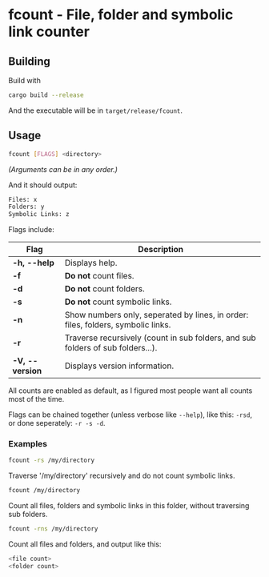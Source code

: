 # fcount - File, folder and symbolic link counter

## Building

Build with
```bash
cargo build --release
```
And the executable will be in `target/release/fcount`.

## Usage

```bash
fcount [FLAGS] <directory>
```

*(Arguments can be in any order.)*

And it should output:
```bash
Files: x
Folders: y
Symbolic Links: z
```

Flags include:

Flag | Description
--- | ---
**-h, --help** | Displays help.
**-f** | **Do not** count files.
**-d** | **Do not** count folders.
**-s** | **Do not** count symbolic links.
**-n** | Show numbers only, seperated by lines, in order: files, folders, symbolic links.
**-r** | Traverse recursively (count in sub folders, and sub folders of sub folders...).
**-V, --version** | Displays version information.

All counts are enabled as default, as I figured most people want all counts most of the time.

Flags can be chained together (unless verbose like `--help`), like this: `-rsd`, or done seperately: `-r -s -d`.

### Examples
```bash
fcount -rs /my/directory
```
Traverse '/my/directory' recursively and do not count symbolic links.

```bash
fcount /my/directory
```
Count all files, folders and symbolic links in this folder, without traversing sub folders.

```bash
fcount -rns /my/directory
```

Count all files and folders, and output like this:
```bash
<file count>
<folder count>
```